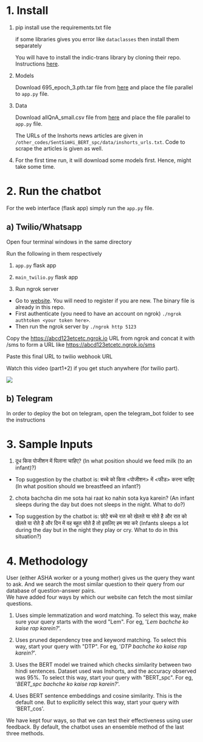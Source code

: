 # 1. Install

1. pip install use the requirements.txt file

   if some libraries gives you error like ```dataclasses``` then install them separately

   You will have to install the indic-trans library by cloning their repo. Instructions [here](https://github.com/libindic/indic-trans).

2. Models

   Download 695_epoch_3.pth.tar file from [here](https://drive.google.com/file/d/1HRTsqrwKYWlKB_d0UzUxlzNo0KaVCDyw/view?usp=sharing) and place the file parallel to ```app.py``` file.  

3. Data
   
   Download allQnA_small.csv file from [here](https://drive.google.com/file/d/1z-oYQ1c_2mgcWGhdySfZ5vh2wlJldCQx/view?usp=share_link) and place the file parallel to ```app.py``` file.  

   The URLs of the Inshorts news articles are given in ```/other_codes/SentSimHi_BERT_spc/data/inshorts_urls.txt```. Code to scrape the articles is given as well.

3. For the first time run, it will download some models first. Hence, might take some time.

# 2. Run the chatbot

For the web interface (flask app) simply run the ```app.py``` file.

## a) Twilio/Whatsapp

Open four terminal windows in the same directory

Run the following in them respectively

1. ```app.py``` flask app

2. ```main_twilio.py``` flask app

3. Run ngrok server

 * Go to [website](https://ngrok.com). You will need to register if you are new. The binary file is already in this repo.  
 * First authenticate (you need to have an account on ngrok) ```./ngrok authtoken <your token here>```.<br>
 * Then run the ngrok server by ```./ngrok http 5123```

Copy the https://abcd123etcetc.ngrok.io URL from ngrok and concat it with /sms to form a URL like https://abcd123etcetc.ngrok.io/sms

Paste this final URL to twilio webhook URL

Watch this video (part1+2) if you get stuch anywhere (for twilio part).

[![](http://img.youtube.com/vi/BKK5NMDC0fk/0.jpg)](http://www.youtube.com/watch?v=BKK5NMDC0fk "")

## b) Telegram

In order to deploy the bot on telegram, open the telegram_bot folder to see the instructions

# 3. Sample Inputs

1. दूध किस पोजीशन में पिलाना चाहिए? (In what position should we feed milk (to an infant)?)

 * Top suggestion by the chatbot is: बच्चे को किस <पोजीशन> में <फीड> करना चाहिए (In what position should we breastfeed an infant?)

2. chota bachcha din me sota hai raat ko nahin sota kya karein? (An infant sleeps during the day but does not sleeps in the night. What to do?)

 * Top suggestion by the chatbot is:  छोटे बच्चे रात को खेलते या सोते है और रात को खेलते या रोते है और दिन में वह बहुत सोते है तो इसलिए हम क्या करे (Infants sleeps a lot during the day but in the night they play or cry. What to do in this situation?)

# 4. Methodology

User (either ASHA worker or a young mother) gives us the query they want to ask. And we search the most similar question to their query from our database of question-answer pairs.  
We have added four ways by which our website can fetch the most similar questions.

1. Uses simple lemmatization and word matching. To select this way, make sure your query starts with the word "Lem". For eg, '_Lem bachche ko kaise rap karein?_'.

2. Uses pruned dependency tree and keyword matching. To select this way, start your query with "DTP". For eg, '_DTP bachche ko kaise rap karein?_'.

3. Uses the BERT model we trained which checks similarity between two hindi sentences. Dataset used was Inshorts, and the accuracy observed was 95%. To select this way, start your query with "BERT_spc". For eg, '_BERT\_spc bachche ko kaise rap karein?_'.

4. Uses BERT sentence embeddings and cosine similarity. This is the default one. But to explicitly select this way, start your query with 'BERT_cos'.

We have kept four ways, so that we can test their effectiveness using user feedback. By default, the chatbot uses an ensemble method of the last three methods.
